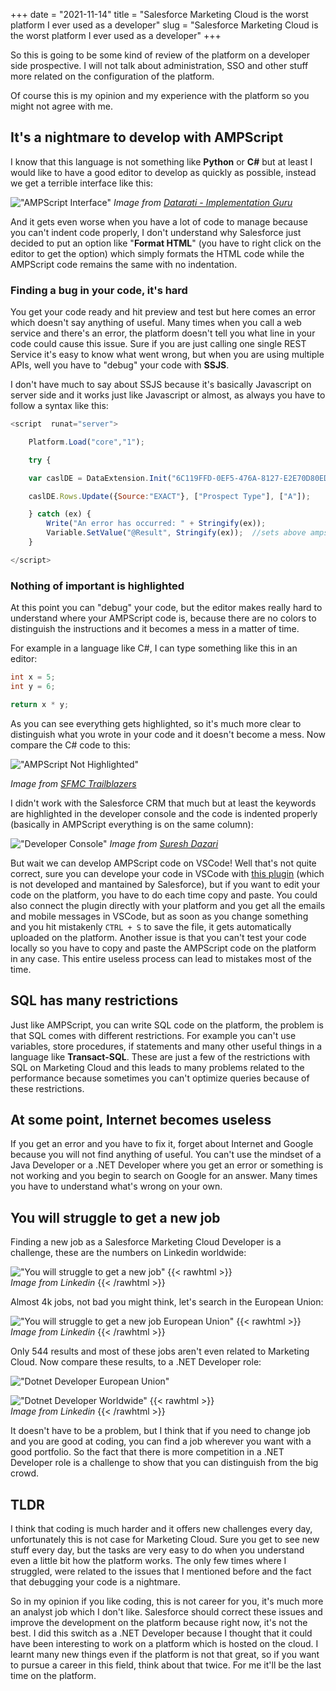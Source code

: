 +++ 
date = "2021-11-14"
title = "Salesforce Marketing Cloud is the worst platform I ever used as a developer"
slug = "Salesforce Marketing Cloud is the worst platform I ever used as a developer"
+++

So this is going to be some kind of review of the platform on a developer side prospective. I will not talk about administration, SSO and other stuff more related on the configuration of the platform.

Of course this is my opinion and my experience with the platform so you might not agree with me.

## It's a nightmare to develop with AMPScript

I know that this language is not something like **Python** or **C#** but at least I would like to have a good editor to develop as quickly as possible, instead we get a terrible interface like this:

!["AMPScript Interface"](/images/posts/salesforce-marketing-cloud-the-worst-platform-i-ever-used/ampscript-interface.png)
_Image from [Datarati - Implementation Guru](https://www.youtube.com/watch?v=HsrGTSiXMNw)_ 

And it gets even worse when you have a lot of code to manage because you can't indent code properly, I don't understand why Salesforce just decided to put an option like "**Format HTML**" (you have to right click on the editor to get the option) which simply formats the HTML code while the AMPScript code remains the same with no indentation.  

### Finding a bug in your code, it's hard

You get your code ready and hit preview and test but here comes an error which doesn't say anything of useful. Many times when you call a web service and there's an error, the platform doesn't tell you what line in your code could cause this issue. Sure if you are just calling one single REST Service it's easy to know what went wrong, but when you are using multiple APIs, well you have to "debug" your code with **SSJS**.

I don't have much to say about SSJS because it's basically Javascript on server side and it works just like Javascript or almost, as always you have to follow a syntax like this:

```javascript
<script  runat="server">

    Platform.Load("core","1");

    try {

    var caslDE = DataExtension.Init("6C119FFD-0EF5-476A-8127-E2E70D80ED04");

    caslDE.Rows.Update({Source:"EXACT"}, ["Prospect Type"], ["A"]);

    } catch (ex) {
        Write("An error has occurred: " + Stringify(ex));
        Variable.SetValue("@Result", Stringify(ex));  //sets above ampscript variable
    }

</script>
```

### Nothing of important is highlighted

At this point you can "debug" your code, but the editor makes really hard to understand where your AMPScript code is, because there are no colors to distinguish the instructions and it becomes a mess in a matter of time.

For example in a language like C#, I can type something like this in an editor:

```csharp
int x = 5;
int y = 6;

return x * y;
```

As you can see everything gets highlighted, so it's much more clear to distinguish what you wrote in your code and it doesn't become a mess. Now compare the C# code to this:

!["AMPScript Not Highlighted"](/images/posts/salesforce-marketing-cloud-the-worst-platform-i-ever-used/ampscript-not-highlighted.png)

_Image from [SFMC Trailblazers](https://www.youtube.com/watch?v=x3-gVLVINXA)_

I didn't work with the Salesforce CRM that much but at least the keywords are highlighted in the developer console and the code is indented properly (basically in AMPScript everything is on the same column):

!["Developer Console"](/images/posts/salesforce-marketing-cloud-the-worst-platform-i-ever-used/sfdc-developer-console.png)
_Image from [Suresh Dazari](https://www.youtube.com/watch?v=B8jbq4-8RPs)_ 

But wait we can develop AMPScript code on VSCode! Well that's not quite correct, sure you can develope your code in VSCode with [this plugin](https://marketplace.visualstudio.com/items?itemName=sergey-agadzhanov.AMPscript) (which is not developed and mantained by Salesforce), but if you want to edit your code on the platform, you have to do each time copy and paste. You could also connect the plugin directly with your platform and you get all the emails and mobile messages in VSCode, but as soon as you change something and you hit mistakenly `CTRL + S` to save the file, it gets automatically uploaded on the platform. Another issue is that you can't test your code locally so you have to copy and paste the AMPScript code on the platform in any case. This entire useless process can lead to mistakes most of the time.

## SQL has many restrictions

Just like AMPScript, you can write SQL code on the platform, the problem is that SQL comes with different restrictions. For example you can't use variables, store procedures, if statements and many other useful things in a language like **Transact-SQL**. These are just a few of the restrictions with SQL on Marketing Cloud and this leads to many problems related to the performance because sometimes you can't optimize queries because of these restrictions.

## At some point, Internet becomes useless

If you get an error and you have to fix it, forget about Internet and Google because you will not find anything of useful. You can't use the mindset of a Java Developer or a .NET Developer where you get an error or something is not working and you begin to search on Google for an answer. Many times you have to understand what's wrong on your own.

## You will struggle to get a new job

Finding a new job as a Salesforce Marketing Cloud Developer is a challenge, these are the numbers on Linkedin worldwide:

!["You will struggle to get a new job"](/images/posts/salesforce-marketing-cloud-the-worst-platform-i-ever-used/linkedin-job-search-worldwide.png)
{{< rawhtml >}}
<br>
<i>Image from Linkedin</i>
{{< /rawhtml >}}

Almost 4k jobs, not bad you might think, let's search in the European Union:

!["You will struggle to get a new job European Union"](/images/posts/salesforce-marketing-cloud-the-worst-platform-i-ever-used/linkedin-job-search-european-union.png)
{{< rawhtml >}}
<br>
<i>Image from Linkedin</i>
{{< /rawhtml >}}

Only 544 results and most of these jobs aren't even related to Marketing Cloud. Now compare these results, to a .NET Developer role:

!["Dotnet Developer European Union"](/images/posts/salesforce-marketing-cloud-the-worst-platform-i-ever-used/dotnet-developer-european-union.png)

!["Dotnet Developer Worldwide"](/images/posts/salesforce-marketing-cloud-the-worst-platform-i-ever-used/dotnet-developer-worldwide.png)
{{< rawhtml >}}
<br>
<i>Image from Linkedin</i>
{{< /rawhtml >}}

It doesn't have to be a problem, but I think that if you need to change job and you are good at coding, you can find a job wherever you want with a good portfolio. So the fact that there is more competition in a .NET Developer role is a challenge to show that you can distinguish from the big crowd.

## TLDR

I think that coding is much harder and it offers new challenges every day, unfortunately this is not case for Marketing Cloud. Sure you get to see new stuff every day, but the tasks are very easy to do when you understand even a little bit how the platform works. The only few times where I struggled, were related to the issues that I mentioned before and the fact that debugging your code is a nightmare.

So in my opinion if you like coding, this is not career for you, it's much more an analyst job which I don't like. Salesforce should correct these issues and improve the development on the platform because right now, it's not the best. I did this switch as a .NET Developer because I thought that it could have been interesting to work on a platform which is hosted on the cloud. I learnt many new things even if the platform is not that great, so if you want to pursue a career in this field, think about that twice. For me it'll be the last time on the platform.